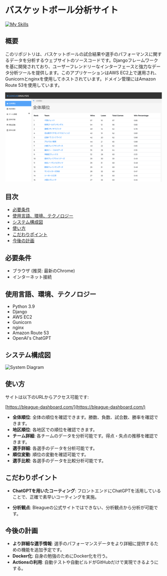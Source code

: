 # バスケットボール分析サイト
[![My Skills](https://skillicons.dev/icons?i=py,django,aws,nginx&theme=light)](https://skillicons.dev)


## 概要

このリポジトリは、バスケットボールの試合結果や選手のパフォーマンスに関するデータを分析するウェブサイトのソースコードです。Djangoフレームワークを基に開発されており、ユーザーフレンドリーなインターフェースと強力なデータ分析ツールを提供します。このアプリケーションはAWS EC2上で運用され、Gunicornとnginxを使用してホストされています。ドメイン管理にはAmazon Route 53を使用しています。

![Screenshot](image/Screenshot.png)

## 目次

- [必要条件](#必要条件)
- [使用言語、環境、テクノロジー](#使用言語環境テクノロジー)
- [システム構成図](#システム構成図)
- [使い方](#使い方)
- [こだわりポイント](#こだわりポイント)
- [今後の計画](#今後の計画)

## 必要条件

- ブラウザ (推奨: 最新のChrome)
- インターネット接続

## 使用言語、環境、テクノロジー

- Python 3.9
- Django
- AWS EC2
- Gunicorn
- nginx
- Amazon Route 53
- OpenAI's ChatGPT

## システム構成図

![System Diagram](URL_TO_DIAGRAM)

## 使い方

サイトは以下のURLからアクセス可能です:

[https://bleague-dashboard.com/](https://bleague-dashboard.com/)

- **全体順位**: 全体の順位を確認できます。勝数、負数、試合数、勝率を確認できます。
- **地区順位**: 各地区での順位を確認できます。
- **チーム詳細**: 各チームのデータを分析可能です。得点・失点の推移を確認できます。
- **選手詳細**: 各選手のデータを分析可能です。
- **順位変動**: 順位の変動を確認可能です。
- **選手比較**: 各選手のデータを比較分析可能です。

## こだわりポイント

- **ChatGPTを用いたコーティング**: フロントエンドにChatGPTを活用していることで、正確で素早いコーティングを実施。

- **分析観点**: Bleagueの公式サイトではできない、分析観点から分析が可能です。

## 今後の計画

- **より詳細な選手情報**: 選手のパフォーマンスデータをより詳細に提供するための機能を追加予定です。
- **Docker化**: 自身の勉強のためにDocker化を行う。
- **Actionsの利用**: 自動テストや自動ビルドがGitHubだけで実現できるようにする。

